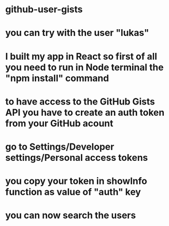 # github-user-gists

# you can try with the user "lukas"

# I built my app in React so first of all you need to run in Node terminal the "npm install" command
# to have access to the GitHub Gists API you have to create an auth token from your GitHub acount
# go to Settings/Developer settings/Personal access tokens
# you copy your token in showInfo function as value of "auth" key
# you can now search the users
